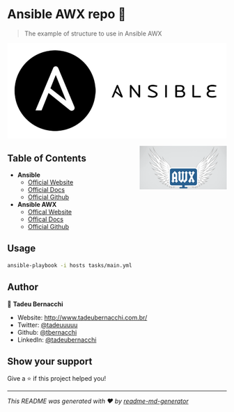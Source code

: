 <h1 align="">Ansible AWX repo 👋</h1>
<p>
</p>

> The example of structure to use in Ansible AWX

![Ansible](/.github/assets/img/ansible-logo.png)

<div align=>
	<img align="right" width="200px" src=/.github/assets/img/awx-logo.png>
</div> 

## Table of Contents

* **Ansible**  
  * [Official Website](https://www.ansible.com/)
  * [Official Docs](https://docs.ansible.com/ansible/latest/)
  * [Official Github](https://github.com/ansible/ansible)
* **Ansible AWX**
  * [Offical Website](https://www.ansible.com/products/awx-project/faq)
  * [Offical Docs](https://www.ansible.com/products/awx-project)
  * [Official Github](https://github.com/ansible/awx)

## Usage

```bash
ansible-playbook -i hosts tasks/main.yml
```

## Author

👤 **Tadeu Bernacchi**

* Website: http://www.tadeubernacchi.com.br/
* Twitter: [@tadeuuuuu](https://twitter.com/tadeuuuuu)
* Github: [@tbernacchi](https://github.com/tbernacchi)
* LinkedIn: [@tadeubernacchi](https://linkedin.com/in/tadeubernacchi)

## Show your support

Give a ⭐️ if this project helped you!

***
_This README was generated with ❤️ by [readme-md-generator](https://github.com/kefranabg/readme-md-generator)_

